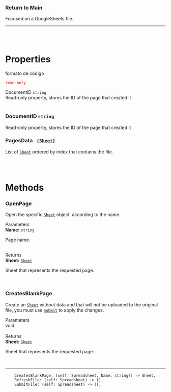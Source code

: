 ### [Return to Main](https://sotr654.github.io/copy/)
<link href="css/styles.css" rel="stylesheet" type="text/css">

Focused on a GoogleSheets file.

___

<br>
<br>


# Properties
<span class="readonly">formato de código</span>


<code><span style="color:red">read-only
</span></code>



<div class="top">
  DocumentID <code>string</code>
</div>
<div class="info">
  Read-only property, stores the ID of the page that created it
</div> <br>

### DocumentID `string`
Read-only property, stores the ID of the page that created it

### PagesData <code> {[Sheet](Sheet.md)} </code>
List of [`Sheet`](Sheet.md) ordered by index that contains the file.

<br>
<br>

# Methods

### OpenPage
Open the specific [`Sheet`](Sheet.md) object. according to the name. 

<div class="top"> Parameters </div>
<div class="info">
  <b>Name:</b> <code>string</code>
  
  Page name.
</div> <br>

<div class="top"> Returns </div>
<div class="info">
  <b>Sheet:</b> <code><a href="Sheet.md">Sheet</a></code>

  Sheet that represents the requested page.
</div> <br>

### CreatesBlankPage
Create an [`Sheet`](Sheet.md) without data and that will not be uploaded to the original file, you must use [`Submit`](Sheet.md) to apply the changes.

<div class="top"> Parameters </div>
<div class="info">
  void
</div> <br>

<div class="top"> Returns </div>
<div class="info">
  <b>Sheet:</b> <code><a href="Sheet.md">Sheet</a></code>

  Sheet that represents the requested page.
</div> <br>





___

        CreatesBlankPage: (self: Spreadsheet, Name: string?) -> Sheet,
        RefreshFile: (self: Spreadsheet) -> (),
        SubmitFile: (self: Spreadsheet) -> (),